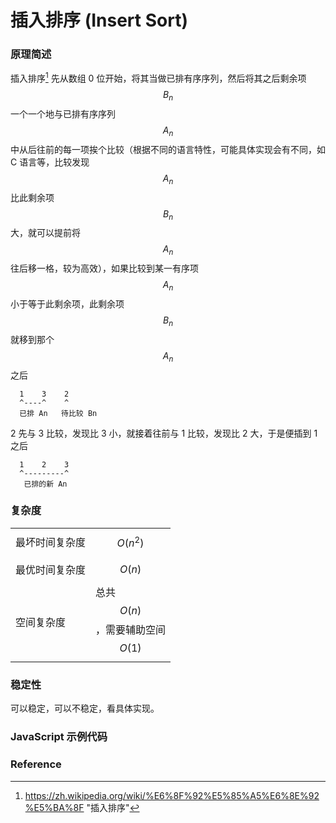 # 插入排序 (Insert Sort)

### 原理简述

插入排序[^1] 先从数组 0 位开始，将其当做已排有序序列，然后将其之后剩余项 $$B_n$$ 一个一个地与已排有序序列 $$A_n$$ 中从后往前的每一项挨个比较（根据不同的语言特性，可能具体实现会有不同，如 C 语言等，比较发现 $$A_n$$ 比此剩余项 $$B_n$$ 大，就可以提前将 $$A_n$$ 往后移一格，较为高效），如果比较到某一有序项 $$A_n$$ 小于等于此剩余项，此剩余项 $$B_n$$ 就移到那个 $$A_n$$ 之后

```
  1    3    2
  ^----^    ^  
  已排 An   待比较 Bn
```
2 先与 3 比较，发现比 3 小，就接着往前与 1 比较，发现比 2 大，于是便插到 1 之后
```
  1    2    3
  ^---------^
   已排的新 An
```

### 复杂度

|  |  |
|--|--|
| 最坏时间复杂度 | $$O(n^2)$$ |
| 最优时间复杂度 | $$O(n)$$ |
| 空间复杂度 | 总共 $$O(n)$$，需要辅助空间 $$O(1)$$ |

### 稳定性

可以稳定，可以不稳定，看具体实现。

### JavaScript 示例代码



### Reference
[^1]: https://zh.wikipedia.org/wiki/%E6%8F%92%E5%85%A5%E6%8E%92%E5%BA%8F "插入排序"